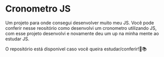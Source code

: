 <h1>Cronometro JS</h1>
<p>Um projeto para onde consegui desenvolver muito meu JS. Você pode conferir nesse reositório como desenvolvi um cronometro utilizando JS, com esse projeto desenvolvi e novamente deu um up na minha mente ao estudar JS.</p>
<p>O repositório está disponivel caso você queira estudar/conferir!💪📚</p>
